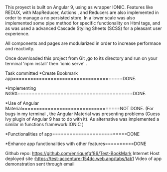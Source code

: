 This  proyect is built on Angular 9, using as wrapper  IONIC.
Features like REDUX, with MapReducer, Actions , and Reducers are also implemented
in order to manage  a no persisted store.
In a lower scale was also implemented  some pipe method  for specific functionality
on Html tags, and as was used a advanced Cascade Styling Sheets (SCSS) for a pleasant user experience.

All components and pages are modularized in order to increase performace and reactivity.

Once downloaded this project from Git ,go to its directory and  run on your terminal 'npm install'
then 'ionic serve' .

Task committed
*Create Bookmark app======================================DONE.

*Implementing NGRX========================================DONE.

*Use of Angular Material==================================NOT DONE.
(For bugs in my terminal , the Angular Material was presenting problems (Guess Ivy plugin of Angular 9
 has to do with it). As alternative was implemented a similar in functions framework:IONIC )

*Functionalities of app==========================DONE 

*Enhance app functionalities with other features==========DONE

Github repo: https://github.com/enriquefgf86/Test-BookMark
Internet Host deployed site :https://test-accenture-154dc.web.app/tabs/tab1
Video of app demonstration sent through email


